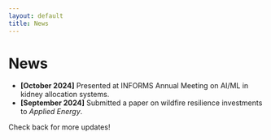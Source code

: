 ```yaml
---
layout: default
title: News
---
```


# News

- **[October 2024]** Presented at INFORMS Annual Meeting on AI/ML in kidney allocation systems.
- **[September 2024]** Submitted a paper on wildfire resilience investments to *Applied Energy*.

Check back for more updates!